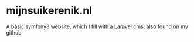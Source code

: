 mijnsuikerenik.nl
=================

A basic symfony3 website, which I fill with a Laravel cms, also found on my github
